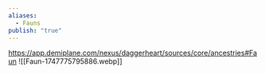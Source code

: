 ```yaml
---
aliases:
  - Fauns
publish: "true"
---
```

https://app.demiplane.com/nexus/daggerheart/sources/core/ancestries#Faun
![[Faun-1747775795886.webp]]